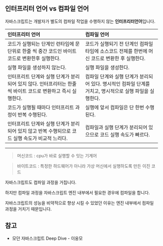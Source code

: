 ## 인터프리터 언어 vs 컴파일 언어

자바스크립트는 개발자가 별도의 컴파일 작업을 수행하지 않는 **인터프리터언어**입니다.

| 인터프리터 언어                                                                                              | 컴파일 언어                                                                                              |
| :----------------------------------------------------------------------------------------------------------- | :------------------------------------------------------------------------------------------------------- |
| 코드가 실행되는 단계인 런타임에 문 단위로 한줄 씩 중간 코드인 바이트코드로 변환한후 실행한다.                | 코드가 실행되기 전 단계인 컴파일 타임에 소스코드 전체를 한번에 머신 코드로 변환한 후 실행한다.           |
| 실행 파일을 생성하지 않는다.                                                                                 | 실행 파일을 생성한다.                                                                                    |
| 인터프리트 단계와 실행 단계가 분리되어 있지 않다. 인터프리터는 한줄 씩 바이트 코드로 변환하고 즉시 실행한다. | 컴파일 단계와 실행 단계가 분리되어 있다. 명시적인 컴파일 단계를 거치고, 명시적으로 실행 파일을 실행한다. |
| 코드가 실행될 때마다 인터프리트 과정이 반복 수행된다.                                                        | 실행에 앞서 컴파일은 단 한번 수행된다.                                                                   |
| 인터프리트 단계와 실행 단계가 분리되어 있지 않고 반복 수행되므로 코드 실행 속도가 비교적 느리다.             | 컴파일과 실행 단계가 분리되어 있으므로 코드 실행 속도가 빠르다.                                          |

---

> 머신코드 : cpu가 바로 실행할 수 잇는 기계어

> 바이트코드 : 특정한 하드웨어가 아니라 가상 머신에서 실행하도록 만든 이진 코드

자바스크립트도 컴파일 과정을 거칩니다.

하지만 컴파일 과정을 자바스크립트 엔진 내부에서 필요한 경우에 컴파일을 합니다.

자바스크립트의 성능을 비약적으로 향상 시킬 수 있었던 이유는 엔진 내부에서 컴파일 과정을 거치기 때문입니다.

## 참고

- 모던 자바스크립트 Deep Dive - 이웅모
